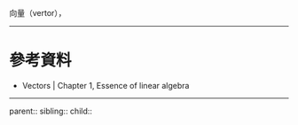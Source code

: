 向量（vertor），

- - -
# 參考資料
- Vectors | Chapter 1, Essence of linear algebra
- - -
parent::
sibling::
child::